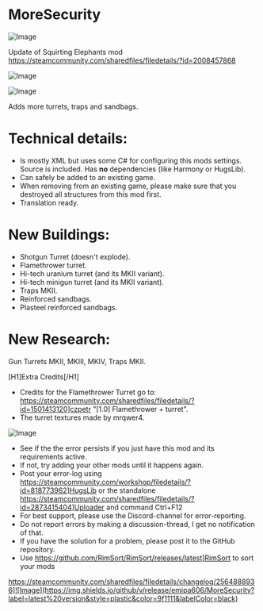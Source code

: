 # MoreSecurity

![Image](https://i.imgur.com/buuPQel.png)

Update of Squirting Elephants mod
https://steamcommunity.com/sharedfiles/filedetails/?id=2008457868

![Image](https://i.imgur.com/pufA0kM.png)

	
![Image](https://i.imgur.com/Z4GOv8H.png)

Adds more turrets, traps and sandbags.

# Technical details:



- Is mostly XML but uses some C# for configuring this mods settings. Source is included. Has **no** dependencies (like Harmony or HugsLib).
- Can safely be added to an existing game.
- When removing from an existing game, please make sure that you destroyed all structures from this mod first.
- Translation ready.



# New Buildings:



- Shotgun Turret (doesn't explode).
- Flamethrower turret.
- Hi-tech uranium turret (and its MKII variant).
- Hi-tech minigun turret (and its MKII variant).
- Traps MKII.
- Reinforced sandbags.
- Plasteel reinforced sandbags.



# New Research:

Gun Turrets MKII, MKIII, MKIV, Traps MKII.

[H1]Extra Credits[/H1]


- Credits for the Flamethrower Turret go to: https://steamcommunity.com/sharedfiles/filedetails/?id=1501413120]czpetr "[1.0] Flamethrower + turret".
- The turret textures made by mrqwer4.




![Image](https://i.imgur.com/PwoNOj4.png)



-  See if the the error persists if you just have this mod and its requirements active.
-  If not, try adding your other mods until it happens again.
-  Post your error-log using https://steamcommunity.com/workshop/filedetails/?id=818773962]HugsLib or the standalone https://steamcommunity.com/sharedfiles/filedetails/?id=2873415404]Uploader and command Ctrl+F12
-  For best support, please use the Discord-channel for error-reporting.
-  Do not report errors by making a discussion-thread, I get no notification of that.
-  If you have the solution for a problem, please post it to the GitHub repository.
-  Use https://github.com/RimSort/RimSort/releases/latest]RimSort to sort your mods



https://steamcommunity.com/sharedfiles/filedetails/changelog/2564888936]![Image](https://img.shields.io/github/v/release/emipa606/MoreSecurity?label=latest%20version&style=plastic&color=9f1111&labelColor=black)

